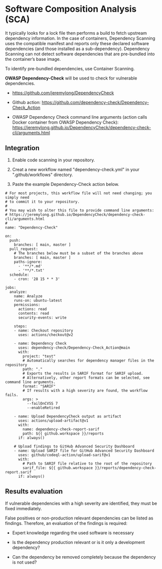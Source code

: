 # Software Composition Analysis (SCA)

It typically looks for a lock file then performs a build to fetch upstream dependency information. In the case of containers, Dependency Scanning uses the compatible manifest and reports only these declared software dependencies (and those installed as a sub-dependency). Dependency Scanning can not detect software dependencies that are pre-bundled into the container’s base image.

To identify pre-bundled dependencies, use Container Scanning.

<b>OWASP Dependency-Check</b> will be used to check for vulnerable dependencies.

- https://github.com/jeremylong/DependencyCheck

- Github action: https://github.com/dependency-check/Dependency-Check_Action

- OWASP Dependency Check command line arguments (action calls Docker container from OWASP Dependency Check): https://jeremylong.github.io/DependencyCheck/dependency-check-cli/arguments.html

## Integration

1. Enable code scanning in your repository.

2. Creat a new workflow named "dependency-check.yml" in your ".github/workflows" directory.

3. Paste the example Dependency-Check action below.

```
# For most projects, this workflow file will not need changing; you simply need
# to commit it to your repository.
#
# You may wish to alter this file to provide command line arguments:
# https://jeremylong.github.io/DependencyCheck/dependency-check-cli/arguments.html
#
name: "Dependency-Check"

on:
  push:
    branches: [ main, master ]
  pull_request:
    # The branches below must be a subset of the branches above
    branches: [ main, master ]
    paths-ignore:
      - '**/*.md'
      - '**/*.txt'
  schedule:
    - cron: '28 15 * * 3'

jobs:
  analyze:
    name: Analyze
    runs-on: ubuntu-latest
    permissions:
      actions: read
      contents: read
      security-events: write

    steps:
    - name: Checkout repository
      uses: actions/checkout@v2

    - name: Dependency Check
      uses: dependency-check/Dependency-Check_Action@main
      with:
        project: "test"
        # Automatically searches for dependency manager files in the repository
        path: "."
        # Exports the results in SARIF format for SARIF upload.
        # Alternatively, other report formats can be selected, see command line arguments.
        format: "SARIF"
        # If results with a high severity are found, the workflow fails.
        args: >
          --failOnCVSS 7
          --enableRetired

    - name: Upload DependencyCheck output as artifact
      uses: actions/upload-artifact@v1
      with:
        name: dependency-check-report-sarif
        path: ${{ github.workspace }}/reports
      if: always()

    # Upload findings to GitHub Advanced Security Dashboard
    - name: Upload SARIF file for GitHub Advanced Security Dashboard
      uses: github/codeql-action/upload-sarif@v1
      with:
        # Path to SARIF file relative to the root of the repository
        sarif_file: ${{ github.workspace }}/reports/dependency-check-report.sarif
      if: always()
```

## Results evaluation

If vulnerable dependencies with a high severity are identified, they must be fixed immediately.

False positives or non-production relevant dependencies can be listed as findings. Therefore, an evaluation of the findings is required:

- Expert knowledge regarding the used software is necessary

- Is the dependency production relevant or is it only a development dependency?

- Can the dependency be removed completely because the dependency is not used?
